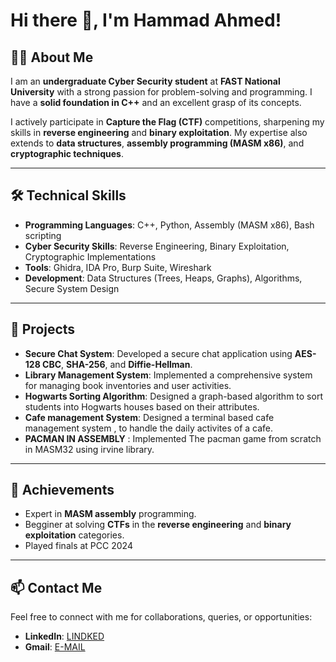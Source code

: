 # Hi there 👋, I'm Hammad Ahmed!

## 👨‍💻 About Me
I am an **undergraduate Cyber Security student** at **FAST National University** with a strong passion for problem-solving and programming. I have a **solid foundation in C++** and an excellent grasp of its concepts.  

I actively participate in **Capture the Flag (CTF)** competitions, sharpening my skills in **reverse engineering** and **binary exploitation**. My expertise also extends to **data structures**, **assembly programming (MASM x86)**, and **cryptographic techniques**.  

---

## 🛠️ Technical Skills
- **Programming Languages**: C++, Python, Assembly (MASM x86), Bash scripting
- **Cyber Security Skills**: Reverse Engineering, Binary Exploitation, Cryptographic Implementations
- **Tools**: Ghidra, IDA Pro, Burp Suite, Wireshark
- **Development**: Data Structures (Trees, Heaps, Graphs), Algorithms, Secure System Design

---

## 🚀 Projects
- **Secure Chat System**: Developed a secure chat application using **AES-128 CBC**, **SHA-256**, and **Diffie-Hellman**.
- **Library Management System**: Implemented a comprehensive system for managing book inventories and user activities.
- **Hogwarts Sorting Algorithm**: Designed a graph-based algorithm to sort students into Hogwarts houses based on their attributes.
- **Cafe management System**: Designed a terminal based cafe management system , to handle the daily activites of a cafe.
- **PACMAN IN ASSEMBLY** : Implemented The pacman game from scratch in MASM32 using irvine library.
---

## 🌟 Achievements
- Expert in **MASM assembly** programming.
- Begginer at solving **CTFs** in the **reverse engineering** and **binary exploitation** categories.
- Played finals at PCC 2024
---

## 📫 Contact Me
Feel free to connect with me for collaborations, queries, or opportunities:
- **LinkedIn**: [LINDKED]([https://www.linkedin.com/in](https://www.linkedin.com/in/hammad-ahmed-cheema-01483228a?utm_source=share&utm_campaign=share_via&utm_content=profile&utm_medium=android_app)/)
- **Gmail**: [E-MAIL](hammadnasirjutt95@gmail.com)

<!---
Geek955/Geek955 is a ✨ special ✨ repository because its `README.md` (this file) appears on your GitHub profile.
You can click the Preview link to take a look at your changes.
--->
